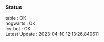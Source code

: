 ### Status


table : OK  
hogwarts : OK  
icy-bot : OK  
Latest Update : 2023-04-10 12:13:26.840611
